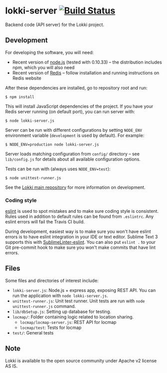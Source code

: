 lokki-server [![Build Status](https://travis-ci.org/TheSoftwareFactory/lokki-server.svg?branch=master)](https://travis-ci.org/TheSoftwareFactory/lokki-server)
============

Backend code (API server) for the Lokki project.

## Development

For developing the software, you will need:
- Recent version of [node.js](http://nodejs.org/) (tested with 0.10.33) – the distribution includes npm, which you will also need
- Recent version of [Redis](http://redis.io/) – follow installation and running instructions on Redis website

After these dependencies are installed, go to repository root and run:

    $ npm install

This will install JavaScript dependencies of the project. If you have your Redis server running (on default port), you can run server with:

    $ node lokki-server.js

Server can be run with different configurations by setting `NODE_ENV` environment variable (`development` is used by default). For example:

    $ NODE_ENV=production node lokki-server.js

Server loads matching configuration from `config/` directory – see `lib/config.js` for details about all available configuration options.

Tests can be run with (always uses `NODE_ENV=test`):

    $ node unittest-runner.js

See the [Lokki main repository](https://github.com/TheSoftwareFactory/lokki) for more information on development.

### Coding style

[eslint](http://eslint.org/) is used to spot mistakes and to make sure coding style is consistent. Rules used in addition to default rules can be found from `.eslintrc`. Any eslint errors will fail the Travis CI build.

During development, easiest way is to make sure you won't have eslint errors is to have eslint integration in your IDE or text editor. Sublime Text 3 supports this with [SublimeLinter-eslint](https://github.com/roadhump/SublimeLinter-eslint). You can also put `eslint .` to your Git pre-commit hook to make sure you won't make commits that have lint errors.

## Files

Some files and directories of interest include:

- `lokki-server.js`: Node.js + express app, exposing REST API. You can run the application with `node lokki-server.js`.
- `unittest-runner.js`: Unit test runner. Unit tests are run with `node unittest-runner.js` command.
- `lib/dbSetup.js`: Setting up database for testing.
- `locmap/`: Folder containing logic related to location sharing.
    - `locmap/locmap-server.js`: REST API for locmap
    - `locmap/test`: Tests for locmap
- `test/`: General tests

## Note

Lokki is available to the open source community under Apache v2 license AS IS.
